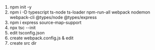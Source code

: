 1. npm init -y
2. npm i -D typescript ts-node ts-loader npm-run-all webpack nodemon webpack-cli @types/node @types/express
3. npm i express source-map-support
4. npx tsc --init
5. edit tsconfig.json
6. create webpack.config.js & edit
7. create src dir